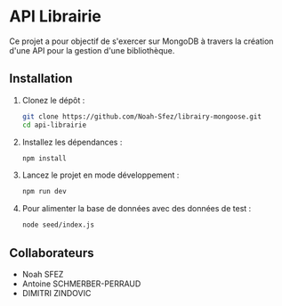 # API Librairie

Ce projet a pour objectif de s'exercer sur MongoDB à travers la création d'une API pour la gestion d'une bibliothèque.

## Installation

1. Clonez le dépôt :
    ```bash
    git clone https://github.com/Noah-Sfez/librairy-mongoose.git
    cd api-librairie
    ```

2. Installez les dépendances :
    ```bash
    npm install
    ```

3. Lancez le projet en mode développement :
    ```bash
    npm run dev
    ```

4. Pour alimenter la base de données avec des données de test :
    ```bash
    node seed/index.js
    ```

## Collaborateurs

- Noah SFEZ
- Antoine SCHMERBER-PERRAUD
- DIMITRI ZINDOVIC